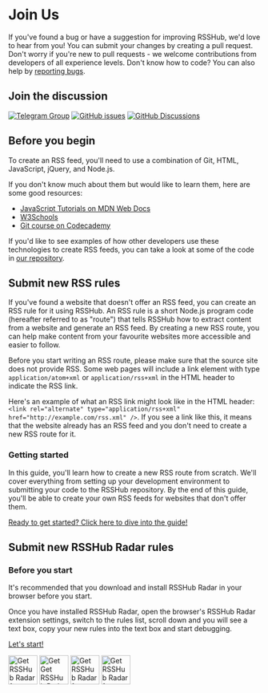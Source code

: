 # Join Us

If you've found a bug or have a suggestion for improving RSSHub, we'd love to hear from you! You can submit your changes by creating a pull request. Don't worry if you're new to pull requests - we welcome contributions from developers of all experience levels. Don't know how to code? You can also help by [reporting bugs](https://github.com/DIYgod/RSSHub/issues).

## Join the discussion

[![Telegram Group](https://img.shields.io/badge/chat-telegram-brightgreen.svg?logo=telegram&style=for-the-badge)](https://t.me/rsshub) [![GitHub issues](https://img.shields.io/github/issues/DIYgod/RSSHub?color=bright-green&logo=github&style=for-the-badge)](https://github.com/DIYgod/RSSHub/issues) [![GitHub Discussions](https://img.shields.io/github/discussions/DIYgod/RSSHub?logo=github&style=for-the-badge)](https://github.com/DIYgod/RSSHub/discussions)

## Before you begin

To create an RSS feed, you'll need to use a combination of Git, HTML, JavaScript, jQuery, and Node.js.

If you don't know much about them but would like to learn them, here are some good resources:

-   [JavaScript Tutorials on MDN Web Docs](https://developer.mozilla.org/en-US/docs/Web/JavaScript#tutorials)
-   [W3Schools](https://www.w3schools.com/)
-   [Git course on Codecademy](https://www.codecademy.com/learn/learn-git)

If you'd like to see examples of how other developers use these technologies to create RSS feeds, you can take a look at some of the code in [our repository](https://github.com/DIYgod/RSSHub/tree/master/lib/v2).

## Submit new RSS rules

If you've found a website that doesn't offer an RSS feed, you can create an RSS rule for it using RSSHub. An RSS rule is a short Node.js program code (hereafter referred to as "route") that tells RSSHub how to extract content from a website and generate an RSS feed. By creating a new RSS route, you can help make content from your favourite websites more accessible and easier to follow.

Before you start writing an RSS route, please make sure that the source site does not provide RSS. Some web pages will include a link element with type `application/atom+xml` or `application/rss+xml` in the HTML header to indicate the RSS link.

Here's an example of what an RSS link might look like in the HTML header: `<link rel="alternate" type="application/rss+xml" href="http://example.com/rss.xml" />`. If you see a link like this, it means that the website already has an RSS feed and you don't need to create a new RSS route for it.

### Getting started

In this guide, you'll learn how to create a new RSS route from scratch. We'll cover everything from setting up your development environment to submitting your code to the RSSHub repository. By the end of this guide, you'll be able to create your own RSS feeds for websites that don't offer them.

[Ready to get started? Click here to dive into the guide!](/en/joinus/new-rss/prerequisites.html)

## Submit new RSSHub Radar rules

### Before you start

It's recommended that you download and install RSSHub Radar in your browser before you start.

Once you have installed RSSHub Radar, open the browser's RSSHub Radar extension settings, switch to the rules list, scroll down and you will see a text box, copy your new rules into the text box and start debugging.

[Let's start!](/en/joinus/new-radar)

<a href="https://chrome.google.com/webstore/detail/rsshub-radar/kefjpfngnndepjbopdmoebkipbgkggaa" target="_blank" rel="noopener noreferrer"><img src="https://storage.googleapis.com/web-dev-uploads/image/WlD8wC6g8khYWPJUsQceQkhXSlv1/UV4C4ybeBTsZt43U4xis.png" alt="Get RSSHub Radar for Chromium" height="58"></a>
<a href="https://addons.mozilla.org/firefox/addon/rsshub-radar/" target="_blank" rel="noopener noreferrer"><img src="https://blog.mozilla.org/addons/files/2020/04/get-the-addon-fx-apr-2020.svg" alt="Get Get RSSHub Radar for Firefox" height="58"></a>
<a href="https://microsoftedge.microsoft.com/addons/detail/rsshub-radar/gangkeiaobmjcjokiofpkfpcobpbmnln" target="_blank" rel="noopener noreferrer"><img src="https://upload.wikimedia.org/wikipedia/commons/f/f7/Get_it_from_Microsoft_Badge.svg" alt="Get RSSHub Radar for Edge" height="58"></a>
<a href="https://apps.apple.com/us/app/rsshub-radar/id1610744717" target="_blank" rel="noopener noreferrer"><img src="https://developer.apple.com/news/images/download-on-the-app-store-badge.png" alt="Get RSSHub Radar for Safari" height="58"></a>
